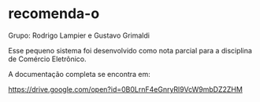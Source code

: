 # recomenda-o

Grupo: Rodrigo Lampier e Gustavo Grimaldi

Esse pequeno sistema foi desenvolvido como nota parcial para a disciplina de Comércio Eletrônico. 

A documentação completa se encontra em:

https://drive.google.com/open?id=0B0LrnF4eGnryRl9VcW9mbDZ2ZHM

